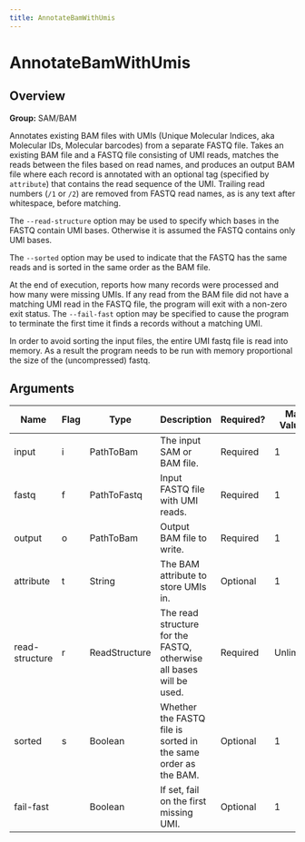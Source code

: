 ```yaml
---
title: AnnotateBamWithUmis
---
```


# AnnotateBamWithUmis

## Overview
**Group:** SAM/BAM

Annotates existing BAM files with UMIs (Unique Molecular Indices, aka Molecular IDs,
Molecular barcodes) from a separate FASTQ file. Takes an existing BAM file and a FASTQ
file consisting of UMI reads, matches the reads between the files based on read names,
and produces an output BAM file where each record is annotated with an optional tag
(specified by `attribute`) that contains the read sequence of the UMI.  Trailing read
numbers (`/1` or `/2`) are removed from FASTQ read names, as is any text after whitespace,
before matching.

The `--read-structure` option may be used to specify which bases in the FASTQ contain UMI
bases.  Otherwise it is assumed the FASTQ contains only UMI bases.

The `--sorted` option may be used to indicate that the FASTQ has the same reads and is
sorted in the same order as the BAM file.

At the end of execution, reports how many records were processed and how many were
missing UMIs. If any read from the BAM file did not have a matching UMI read in the
FASTQ file, the program will exit with a non-zero exit status.  The `--fail-fast` option
may be specified to cause the program to terminate the first time it finds a records
without a matching UMI.

In order to avoid sorting the input files, the entire UMI fastq file is read into
memory. As a result the program needs to be run with memory proportional the size of
the (uncompressed) fastq.

## Arguments

|Name|Flag|Type|Description|Required?|Max Values|Default Value(s)|
|----|----|----|-----------|---------|----------|----------------|
|input|i|PathToBam|The input SAM or BAM file.|Required|1||
|fastq|f|PathToFastq|Input FASTQ file with UMI reads.|Required|1||
|output|o|PathToBam|Output BAM file to write.|Required|1||
|attribute|t|String|The BAM attribute to store UMIs in.|Optional|1|RX|
|read-structure|r|ReadStructure|The read structure for the FASTQ, otherwise all bases will be used.|Required|Unlimited|+M|
|sorted|s|Boolean|Whether the FASTQ file is sorted in the same order as the BAM.|Optional|1|false|
|fail-fast||Boolean|If set, fail on the first missing UMI.|Optional|1|false|

